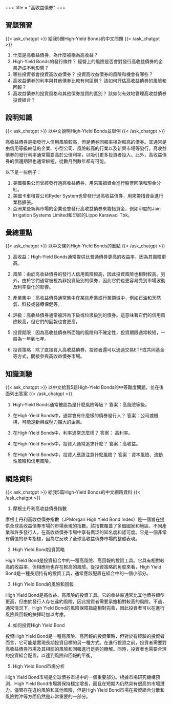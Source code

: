 +++
title = "高收益債券"
+++
## 習題預習
{{< ask_chatgpt >}}
給我5題High-Yield Bonds的中文問題
{{< /ask_chatgpt >}}



1. 什麼是高收益債券，為什麼被稱為高收益？
2. High-Yield Bonds的發行條件？ 經營上的風險是否會對發行高收益債券的企業造成不利影響？
3. 哪些投資者會投資高收益債券？ 投資高收益債券的風險和機會有哪些？
4. 高收益債券的利率與其他債券比較有何區別？ 該如何評估高收益債券的風險和回報？
5. 高收益債券的投資風格和其他債券投資的區別？ 該如何有效地管理高收益債券投資組合？   

## 說明知識
{{< ask_chatgpt >}}
以中文說明High-Yield Bonds並舉例
{{< /ask_chatgpt >}}



高收益債券是指發行人信用風險較高，但是債券回報率相對較高的債券。其通常是由信用等級較低的企業、小型公司、風險較高的行業以及新興市場等發行。高收益債券的發行利率通常需要高於公債利率，以吸引更多投資者投入。此外，高收益債券的償還期限也通常較短，從數月到數年都有可能。

以下是一些例子：

1. 美國蘋果公司曾經發行過高收益債券，用來籌措資金進行股票回購和現金分紅。
2. 美國卡車租賃公司Ryder System也曾發行過高收益債券，用來籌措資金進行業務擴張。
3. 亞洲某些新興市場的企業也會發行高收益債券來籌措資金，例如印度的Jain Irrigation Systems Limited和印尼的Lippo Karawaci Tbk。   

## 彙總重點
{{< ask_chatgpt >}}
以中文條列High-Yield Bonds的重點
{{< /ask_chatgpt >}}



1. 高收益：High-Yield Bonds通常提供比普通債券更高的收益率，因為其風險更高。

2. 風險：由於高收益債券的發行人信用風險較高，因此投資風險也相對較高。另外，由於它們通常被視為非投資級別的債券，因此它們也更容易受到市場波動及利率變化的影響。

3. 產業集中：高收益債券通常集中在某些產業或行業領域中，例如石油和天然氣、科技或醫療保健等。

4. 評級：高收益債券通常被評為下級或垃圾級別的債券。這意味著它們的信用風險較高，但它們的回報也會更高。

5. 投資期限：因為高收益債券所面臨的風險和不確定性，投資期限通常較短，一般為一年到七年。

6. 投資策略：除了直接買入高收益債券，投資者還可以通過交易ETF或共同基金等方式，間接參與高收益債券市場。   

## 知識測驗
{{< ask_chatgpt >}}
以中文給我5題High-Yield Bonds的中等難度問題，並在後面列出答案
{{< /ask_chatgpt >}}



1. High-Yield Bonds通常被認為是什麼風險等級？
答案：高風險等級。

2. 在High-Yield Bonds中，通常會有什麼樣的債券發行人？
答案：公司或機構，可能是新興或壓力擴大的企業。

3. 在High-Yield Bonds中，利率通常怎麼樣？
答案： 高利率。

4. 在High-Yield Bonds中，投資人通常追求什麼？
答案：高收益。

5. 在High-Yield Bonds中，投資人應該注意什麼風險？
答案：資本風險、流動性風險和信用風險。   

## 網路資料
{{< ask_chatgpt >}}
給我5篇High-Yield Bonds的中文網路資料
{{< /ask_chatgpt >}}



1. 摩根士丹利高收益債券指數

摩根士丹利高收益債券指數（JPMorgan High Yield Bond Index）是一個旨在提供全球高收益債券市場的市場表現的指數。該指數覆蓋了多個國家和地區、不同產業和許多發行人，在高收益債券市場中享有廣泛的知名度和認可度。它是一個非常有價值的參考指標，因為它反映了全球高收益債券市場的整體表現。

2. High Yield Bond投資策略

High Yield Bond是投資組合中的一種高風險、高回報的投資工具。它具有相對較高的收益率，但相應地也存在較高的風險。從投資策略的角度來看，High Yield Bond是一種長期持有的投資工具，通常應該配置在組合中的一個小部分。

3. High Yield Bond的風險和回報

High Yield Bond是高收益、高風險的投資工具。它的收益率通常比其他債券類型更高，但由於發行人存在違約風險，因此投資者需要承擔相對較高的風險。不過，通常情況下，High Yield Bond的風險保障措施相對完善，因此投資者可以在進行風險與回報的抉擇時加以考慮。

4. 如何投資High Yield Bond

投資High Yield Bond是一種高風險、高回報的投資策略，但對於有經驗的投資者而言，它可能是實現長期投資目標的另一種方式。在進行投資之前，投資者需要對高收益債券市場及其相關的風險和回報進行足夠的瞭解。同時，投資者也需要合理的投資組合配置，以達到風險和回報的平衡。

5. High Yield Bond市場分析

High Yield Bond市場是全球債券市場中的一個重要部分。根據市場研究機構預測，High Yield Bond市場將保持穩定增長，而且在短期內仍然具有很高的市場潛力。儘管存在違約風險和其他風險，但是High Yield Bond市場在投資組合分散和風險對沖等方面仍然是非常重要的一部分。   


